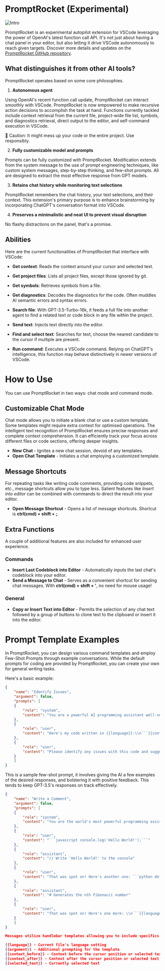 # PromptRocket (Experimental)

![Intro](https://i.imgur.com/ekNiaey.gif "Intro")

PromptRocket is an experimental autopilot extension for VSCode leveraging the power of OpenAI's latest function call API. It's not just about having a chat panel in your editor, but also letting it drive VSCode autonomously to reach given targets. Discover more details and updates on the [PromptRocket GitHub repository](https://github.com/dncc89/PromptRocket).

## What distinguishes it from other AI tools?
PromptRocket operates based on some core philosophies.

1. **Autonomous agent**

Using OpenAI's recent function call update, PromptRocket can interact smoothly with VSCode. PromptRocket is now empowered to make recursive action decisions to accomplish the task at hand. Functions currently tackled include context retrieval from the current file, project-wide file list, symbols, and diagnostics retrieval, direct output to the editor, and self-command execution in VSCode. 

🚨 Caution: It might mess up your code or the entire project. Use responsibly.

2. **Fully customizable model and prompts**

Prompts can be fully customized with PromptRocket. Modification extends from the system message to the use of prompt engineering techniques, like custom system messages, step-by-step thinking, and few-shot prompts. All are designed to extract the most effective response from GPT models.

3. **Retains chat history while monitoring text selections**

PromptRocket remembers the chat history, your text selections, and their context. This extension's primary purpose is to enhance brainstorming by incorporating ChatGPT's conversation format into VSCode.

4. **Preserves a minimalistic and neat UI to prevent visual disruption**

No flashy distractions on the panel, that's a promise.

## Abilities

Here are the current functionalities of PromptRocket that interface with VSCode:

- **Get context**: Reads the context around your cursor and selected text.

- **Get project files**: Lists all project files, except those ignored by git.

- **Get symbols**: Retrieves symbols from a file.

- **Get diagnostics**: Decodes the diagnostics for the code. Often muddles AI semantic errors and syntax errors.

- **Search file**: With GPT-3.5-Turbo-16k, it feeds a full file into another agent to find a related text or code block in any file within the project.

- **Send text**: Injects text directly into the editor.

- **Find and select text**: Searches for text, choose the nearest candidate to the cursor if multiple are present.

- **Run command**: Executes a VSCode command. Relying on ChatGPT's intelligence, this function may behave distinctively in newer versions of VSCode.

# How to Use
You can use PromptRocket in two ways: chat mode and command mode.

## Customizable Chat Mode 
Chat mode allows you to initiate a blank chat or use a custom template. Some templates might require extra context for optimised operations. The intelligent text recognition of PromptRocket ensures precise responses and complete context comprehension. It can efficiently track your focus across different files or code sections, offering deeper insights.

- **New Chat** - Ignites a new chat session, devoid of any templates.
- **Open Chat Template** - Initiates a chat employing a customized template.

## Message Shortcuts 
For repeating tasks like writing code comments, providing code snippets, etc., message shortcuts allow you to type less. Salient features like *Insert into editor* can be combined with commands to direct the result into your editor.

- **Open Message Shortcut** - Opens a list of message shortcuts. 
Shortcut is **ctrl(cmd) + shift + ;**.

## Extra Functions
A couple of additional features are also included for enhanced user experience.

### Commands

- **Insert Last Codeblock into Editor** - Automatically inputs the last chat's codeblock into your editor.
- **Send a Message to Chat** - Serves as a convenient shortcut for sending chat messages. With **ctrl(cmd) + shift + '**, no need for mouse usage!

### General

- **Copy or Insert Text into Editor** - Permits the selection of any chat text followed by a group of buttons to clone text to the clipboard or insert it into the editor.

# Prompt Template Examples

In PromptRocket, you can design various command templates and employ Few-Shot Prompts through example conversations. While the default prompts for coding are provided by PromptRocket, you can create your own for general writing tasks.

Here's a basic example:
```json
{
    "name": "Identify Issues",
    "argument": false,
    "prompts": [
    {
        "role": "system",
        "content": "You are a powerful AI programming assistant well-versed in debugging code across various programming languages. Identify issues with the provided code and offer solutions."
    },
    {
        "role": "user",
        "content": "Here's my code written in {{language}}:\\n```{{context_before}}{{selected_text}}{{context_after}}```"
    },
    {
        "role": "user",
        "content": "Please identify any issues with this code and suggest how to fix them."
    }
    ]
}
```

This is a sample few-shot prompt, it involves giving the AI a few examples of the desired responses, and bolstering it with positive feedback. This tends to keep GPT-3.5's responses on track effectively.

```json
{
    "name": "Write a Comment",
    "argument": false,
    "prompts": [
    {
        "role": "system",
        "content": "You are the world's most powerful programming assistant, adept in all programming languages & algorithms. Return a descriptive comment string for the given code."
    },
    {
        "role": "user",
        "content": "```javascript console.log('Hello World!');```"
    },
    {
        "role": "assistant",
        "content": "// Write 'Hello World!' to the console"
    },
    {
        "role": "user",
        "content": "That was spot on! Here's another one: ```python def generate_fibonacci(n): if n <= 1: return n else: return(generate_fibonacci(n-1) + generate_fibonacci(n-2))```"
    },
    {
        "role": "assistant",
        "content": "# Generates the nth Fibonacci number"
    },
    {
        "role": "user",
        "content": "That was spot on! Here's one more: \\n```{{language}} {{context_after}}```"
    }
    ]
}

Messages utilize handlebar templates allowing you to include specifics from the editor, such as the context surrounding the cursor, selected text, and the current language. Here is the full list of tokens:

{{language}} - Current file's language setting
{{argument}} - Additional prompting for the template
{{context_before}} - Context before the cursor position or selected text
{{context_after}} - Context after the cursor position or selected text
{{selected_text}} - Currently selected text